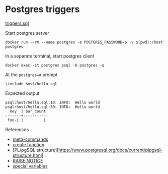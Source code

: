 # Postgres triggers

[triggers.sql](triggers.sql)

Start postgres server

```
docker run --rm --name postgres -e POSTGRES_PASSWORD=p -v $(pwd):/host postgres
```

In a separate terminal, start postgres client

```
docker exec -it postgres psql -U postgres -q
```

At the `postgres=#` prompt

```
\include host/hello.sql
```

Expected output

```
psql:host/hello.sql:10: INFO:  Hello world
psql:host/hello.sql:30: INFO:  Hello world
  key  | bar_count
-------+-----------
 foo-1 |         1
```

References

* [meta-commands](https://www.postgresql.org/docs/current/app-psql.html)
* [create function](https://www.postgresql.org/docs/current/sql-createfunction.html)
* [PL/pgSQL structure][https://www.postgresql.org/docs/current/plpgsql-structure.html]
* [RAISE NOTICE](https://www.postgresql.org/docs/current/plpgsql-errors-and-messages.html)
* [special variables](https://www.postgresql.org/docs/current/plpgsql-trigger.html)
